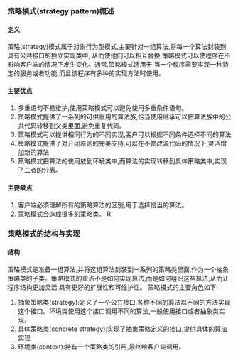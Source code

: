 ### 策略模式(strategy pattern)概述

#### 定义

策略(strategy)模式属于对象行为型模式,主要针对一组算法,将每一个算法封装到具有公共接口的独立实现类中,
从而使他们可以相互替换,策略模式可以使程序在不影响客户端的情况下发生变化。通常,策略模式适用于
当一个程序需要实现一种特定的服务或者功能,而且该程序有多种的实现方法时使用。

#### 主要优点

1. 多重语句不易维护,使用策略模式可以避免使用多重条件语句。
2. 策略模式提供了一系列的可供重用的算法族,恰当使用继承可以把算法族中的公共代码转移到父类里面,避免重复代码。
3. 策略模式可以提供相同行为的不同实现,客户可以根据不同条件选择不同的算法
4. 策略模式提供了对开闭原则的完美支持,可以在不修改源代码的情况下,灵活增加新的算法
5. 策略模式把算法的使用放到环境类中,而算法的实现转移到具体策略类中,实现了二者的分离。

#### 主要缺点

1. 客户端必须理解所有的策略算法的区别,用于选择恰当的算法。
2. 策略模式会造成很多的策略类。
R
### 策略模式的结构与实现

#### 结构

策略模式是准备一组算法,并将这组算法封装到一系列的策略类里面,作为一个抽象策略类的子类。策略模式的重点不是如何实现算法,而是如何组织这些算法,从而让程序结构更加灵活,具有更好的扩展性和可维护性。
策略模式的主要角色如下:

1. 抽象策略类(strategy):定义了一个公共接口,各种不同的算法以不同的方法实现这个接口。环境类使用这个接口调用不同的算法,一般使用接口或者抽象类实现。
2. 具体策略类(concrete strategy):实现了抽象策略定义的接口,提供具体的算法实现
3. 环境类(context):持有一个策略类的引用,最终给客户端调用。